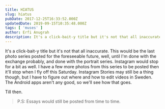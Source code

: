 ```yaml
---
title: HIATUS
slug: hiatus
pubDate: 2017-12-25T16:33:52.000Z
updatedDate: 2019-09-15T10:35:48.000Z
tags: [ 'muses' ]
author: Erfi Anugrah
description: It's a click-bait-y title but it's not that all inaccurate. This would be the last photo series posted for the foreseeable future, well, until I'm done with the exchange probably, and done with the portrait series. Instagram would stop for a bit as well. I have a few more photos from this series to be posted then it'll stop when I fly off this Saturday. Instagram Stories may still be a thing though, but I have to figure out where and how to edit videos in Sweden. The Android apps aren't any good, so we'll see how that goes.
---
```


It's a click-bait-y title but it's not that all inaccurate. This would be the last photo series posted for the foreseeable future, well, until I'm done with the exchange probably, and done with the portrait series. Instagram would stop for a bit as well. I have a few more photos from this series to be posted then it'll stop when I fly off this Saturday. Instagram Stories may still be a thing though, but I have to figure out where and how to edit videos in Sweden. The Android apps aren't any good, so we'll see how that goes.

Till then.

> P.S: Essays would still be posted from time to time.
